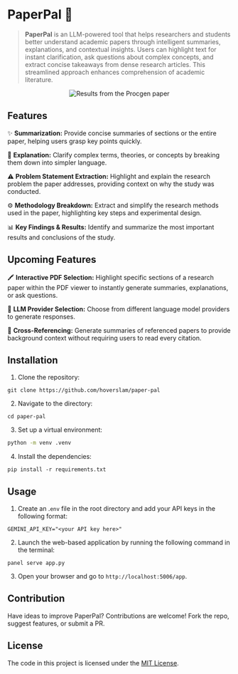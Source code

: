 # PaperPal :handshake:

> **PaperPal** is an LLM-powered tool that helps researchers and students better understand academic papers through intelligent summaries, explanations, and contextual insights. Users can highlight text for instant clarification, ask questions about complex concepts, and extract concise takeaways from dense research articles. This streamlined approach enhances comprehension of academic literature.

<div align="center">
    <img src="./assets/example.gif" alt="Results from the Procgen paper"/>
</div>



## Features

:sparkles: **Summarization:** Provide concise summaries of sections or the entire paper, helping users grasp key points quickly.

:mag_right: **Explanation:** Clarify complex terms, theories, or concepts by breaking them down into simpler language.

:warning: **Problem Statement Extraction:** Highlight and explain the research problem the paper addresses, providing context on why the study was conducted.

:gear: **Methodology Breakdown:** Extract and simplify the research methods used in the paper, highlighting key steps and experimental design.

:bar_chart: **Key Findings & Results:** Identify and summarize the most important results and conclusions of the study.


## Upcoming Features

:crayon: **Interactive PDF Selection:** Highlight specific sections of a research paper within the PDF viewer to instantly generate summaries, explanations, or ask questions.

:wrench: **LLM Provider Selection:** Choose from different language model providers to generate responses.

:link: **Cross-Referencing:** Generate summaries of referenced papers to provide background context without requiring users to read every citation.


## Installation

1. Clone the repository:

```
git clone https://github.com/hoverslam/paper-pal
```

2. Navigate to the directory:

```
cd paper-pal
```

3. Set up a virtual environment:

```bash
python -m venv .venv
```

4. Install the dependencies:

```
pip install -r requirements.txt
```

## Usage

1. Create an .`env` file in the root directory and add your API keys in the following format:

```
GEMINI_API_KEY="<your API key here>"
```

2. Launch the web-based application by running the following command in the terminal:

```
panel serve app.py
```

3.  Open your browser and go to `http://localhost:5006/app`.


## Contribution

Have ideas to improve PaperPal? Contributions are welcome! Fork the repo, suggest features, or submit a PR.


## License

The code in this project is licensed under the [MIT License](LICENSE.txt).
